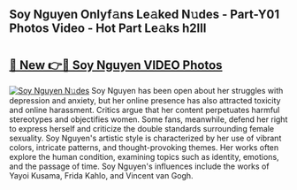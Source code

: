 ## Soy Nguyen Onlyf𝚊ns Le𝚊ked N𝚞des - Part-Y01 Photos Video - Hot Part Le𝚊ks h2lII

# <h2><a href="http://ab18478.deff.icu/?id=Soy+Nguyen">🔗 New 👉🔴 Soy Nguyen VIDEO Photos</a></h2>

[![Soy Nguyen N𝚞des](https://i.imgur.com/rIISA9y.gif)](http://ab18478.deff.icu/?id=Soy+Nguyen)
Soy Nguyen has been open about her struggles with depression and anxiety, but her online presence has also attracted toxicity and online harassment. Critics argue that her content perpetuates harmful stereotypes and objectifies women. Some fans, meanwhile, defend her right to express herself and criticize the double standards surrounding female sexuality. Soy Nguyen's artistic style is characterized by her use of vibrant colors, intricate patterns, and thought-provoking themes. Her works often explore the human condition, examining topics such as identity, emotions, and the passage of time. Soy Nguyen's influences include the works of Yayoi Kusama, Frida Kahlo, and Vincent van Gogh.
